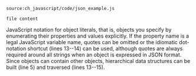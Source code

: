 `source:ch_javascript/code/json_example.js`
```code
file content
```
 JavaScript notation for object literals, that is, objects you specify by enumerating their properties and values explicitly. If the property name is a legal JavaScript variable name, quotes can be omitted or the idiomatic dot-notation shortcut (lines 13--14) can be used, although quotes are always required around all strings when an object is expressed in JSON format. Since objects can contain other objects, hierarchical data structures can be built (line 5) and traversed (lines 13--15).